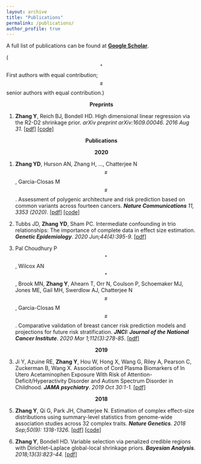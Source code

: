 ```yaml
---
layout: archive
title: "Publications"
permalink: /publications/
author_profile: true
---
```



A full list of publications can be found at 
[**Google Scholar**](https://scholar.google.com/citations?user=BQJDI9YAAAAJ&hl=en).

($$^*$$First authors with equal contribution;     $$^\#$$senior authors with equal contribution.)



**<center>Preprints</center>**


1. **Zhang Y**, Reich BJ, Bondell HD. High dimensional linear regression via the R2-D2 shrinkage prior. *arXiv preprint arXiv:1609.00046. 2016 Aug 31.* [[pdf]](https://arxiv.org/abs/1609.00046) [[code]](https://github.com/yandorazhang/R2D2)
<!---
dfd
-->
**<center>Publications</center>** 
<!---
-->
**<center>2020</center>**


1.  __Zhang  YD__,   Hurson AN, Zhang H, ...,  Chatterjee N$$^\#$$,  Garcia-Closas M$$^\#$$.   Assessment of polygenic architecture and risk prediction based on common variants across fourteen cancers. **_Nature Communications_** *11, 3353 (2020)*.  [[pdf]](https://www.nature.com/articles/s41467-020-16483-3)
[[code]](https://github.com/yandorazhang/CancerEffectSize)

2. Tubbs JD, **Zhang YD**, Sham PC. Intermediate confounding in trio relationships: The importance of complete data in effect size estimation. ***Genetic Epidemiology***. *2020 Jun;44(4):395-9.* [[pdf]](https://onlinelibrary.wiley.com/doi/abs/10.1002/gepi.22294)


4. Pal Choudhury P$$^*$$, Wilcox AN$$^*$$, Brook MN, **Zhang Y**, Ahearn T, Orr N, Coulson P, Schoemaker MJ, Jones ME, Gail MH, Swerdlow AJ,  Chatterjee N$$^\#$$,  Garcia-Closas M$$^\#$$. Comparative validation of breast cancer risk prediction models and projections for future risk stratification. ***JNCI: Journal of the National Cancer Institute***. *2020 Mar 1;112(3):278-85*. [[pdf]](https://academic.oup.com/jnci/advance-article/doi/10.1093/jnci/djz113/5511406?searchresult=1)  
<!---
-->
**<center>2019</center>**

  

3. Ji Y, Azuine RE, **Zhang Y**, Hou W, Hong X, Wang G, Riley A, Pearson C, Zuckerman B, Wang X. Association of Cord Plasma Biomarkers of In Utero Acetaminophen Exposure With Risk of Attention-Deficit/Hyperactivity Disorder and Autism Spectrum Disorder in Childhood. **_JAMA psychiatry_**. *2019 Oct 30:1-1.*  [[pdf]](https://jamanetwork.com/journals/jamapsychiatry/fullarticle/2753512?guestAccessKey=e3ed6a0c-3d29-49fe-98ae-fb012a6de8ce&utm_source=jps&utm_medium=email&utm_campaign=author_alert-jamanetwork&utm_content=author-author_engagement&utm_term=1m)
<!---
-->
**<center>2018</center>**


5. **Zhang Y**,  Qi G, Park JH, Chatterjee N. Estimation of complex effect-size distributions using summary-level statistics from genome-wide association studies across 32 complex traits. **_Nature Genetics_**. *2018 Sep;50(9): 1318-1326.*   [[pdf]](https://www.nature.com/articles/s41588-018-0193-x?_ga=2.159118714.1393237673.1538611200-2049736318.1538611200)  [[code]](https://github.com/yandorazhang/GENESIS)


6. **Zhang Y**, Bondell HD. Variable selection via penalized credible regions with Dirichlet–Laplace global-local shrinkage priors. **_Bayesian Analysis_**. *2018;13(3):823-44.*  [[pdf]](https://projecteuclid.org/euclid.ba/1508551721) 







